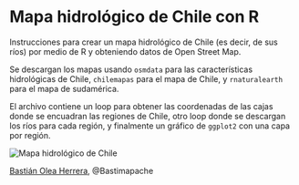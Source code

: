 # Mapa hidrológico de Chile con R

Instrucciones para crear un mapa hidrológico de Chile (es decir, de sus ríos) por medio de R y obteniendo datos de Open Street Map.

Se descargan los mapas usando `osmdata` para las características hidrológicas de Chile, `chilemapas` para el mapa de Chile, y `rnaturalearth` para el mapa de sudamérica.

El archivo contiene un loop para obtener las coordenadas de las cajas donde se encuadran las regiones de Chile, otro loop donde se descargan los ríos para cada región, y finalmente un gráfico de `ggplot2` con una capa por región.

![Mapa hidrológico de Chile](https://raw.githubusercontent.com/bastianolea/mapa_hidrologico_chile/master/mapa_hidrologico_chile.jpg)

[Bastián Olea Herrera](http://bastian.olea.biz), @Bastimapache
